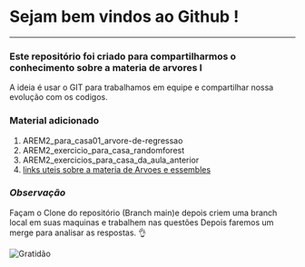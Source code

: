 # Sejam bem vindos ao Github !
***
### Este repositório foi criado para compartilharmos o conhecimento sobre a materia de arvores I 
A ideia é usar o GIT para trabalhamos em equipe e compartilhar nossa evolução com os codigos.


### Material adicionado
1. AREM2_para_casa01_arvore-de-regressao
2. AREM2_exercicio_para_casa_randomforest
3. AREM2_exercicios_para_casa_da_aula_anterior
4. [links uteis sobre a materia de Arvoes e essembles](https://github.com/Marcu-Loreto/MBA_Exercicios/blob/main/Links%20uteis.pdf)

### **_Observação_** 

Façam o Clone do repositório (Branch main)e depois criem uma branch local em suas maquinas e trabalhem nas questões
Depois faremos um merge para analisar as respostas. 👌

![Gratidão](https://github.com/Marcu-Loreto/ESALQ/assets/136523321/3ec0113d-18f7-4d64-ac25-c3c820069321)
